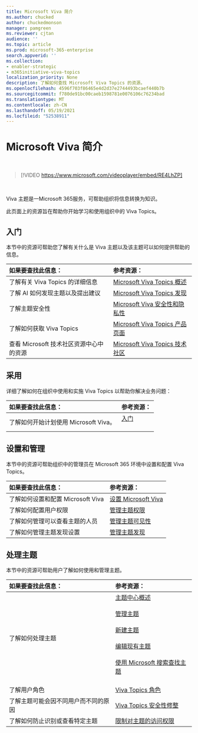 ```yaml
---
title: Microsoft Viva 简介
ms.author: chucked
author: chuckedmonson
manager: pamgreen
ms.reviewer: cjtan
audience: ''
ms.topic: article
ms.prod: microsoft-365-enterprise
search.appverid: ''
ms.collection:
- enabler-strategic
- m365initiative-viva-topics
localization_priority: None
description: 了解如何查找 Microsoft Viva Topics 的资源。
ms.openlocfilehash: 4596f703f86465e4d2d37e2744493bcaef440b7b
ms.sourcegitcommit: f780de91bc00caeb1598781e0076106c76234bad
ms.translationtype: MT
ms.contentlocale: zh-CN
ms.lasthandoff: 05/19/2021
ms.locfileid: "52538911"
---
```

# <a name="introduction-to-microsoft-viva-topics"></a>Microsoft Viva 简介

</br>

> [!VIDEO https://www.microsoft.com/videoplayer/embed/RE4LhZP]  

</br>


Viva 主题是一Microsoft 365服务，可帮助组织将信息转换为知识。

此页面上的资源旨在帮助你开始学习和使用组织中的 Viva Topics。

## <a name="get-started"></a>入门

本节中的资源可帮助您了解有关什么是 Viva 主题以及该主题可以如何提供帮助的信息。

| 如果要查找此信息： | 参考资源： |
|:-----|:-----|
|了解有关 Viva Topics 的详细信息|[Microsoft Viva Topics 概述](topic-experiences-overview.md)|
|了解 AI 如何发现主题以及提出建议|[Microsoft Viva Topics 发现](topic-experiences-discovery.md)|
|了解主题安全性|[Microsoft Viva 安全性和隐私性](topic-experiences-security-privacy.md)|
|了解如何获取 Viva Topics|[Microsoft Viva Topics 产品页面](https://www.microsoft.com/microsoft-viva/topics?activetab=pivot%3aoverviewtab)|
|查看 Microsoft 技术社区资源中心中的资源|[Microsoft Viva Topics 技术社区](https://resources.techcommunity.microsoft.com/viva-topics/)|



## <a name="adoption"></a>采用

详细了解如何在组织中使用和实施 Viva Topics 以帮助你解决业务问题： 

| 如果要查找此信息： | 参考资源： |
|:-----|:-----|
|了解如何开始计划使用 Microsoft Viva。 |[入门](topics-adoption-getstarted.md)<br><br>|  

## <a name="set-up-and-administration"></a>设置和管理

本节中的资源可帮助组织中的管理员在 Microsoft 365 环境中设置和配置 Viva Topics。

| 如果要查找此信息： | 参考资源： |
|:-----|:-----|
|了解如何设置和配置 Microsoft Viva|[设置 Microsoft Viva](set-up-topic-experiences.md)|
|了解如何配置用户权限|[管理主题权限](topic-experiences-user-permissions.md)|
|了解如何管理可以查看主题的人员|[管理主题可见性](topic-experiences-knowledge-rules.md)|
|了解如何管理主题发现设置|[管理主题发现](topic-experiences-discovery.md)|

## <a name="work-with-topics"></a>处理主题

本节中的资源可帮助用户了解如何使用和管理主题。

| 如果要查找此信息： | 参考资源： |
|:-----|:-----|
|了解如何处理主题|[主题中心概述](topic-center-overview.md)<br><br>[管理主题](manage-topics.md)<br><br>[新建主题](create-a-topic.md)<br><br>[编辑现有主题](edit-a-topic.md)<br><br>[使用 Microsoft 搜索查找主题](search.md)<br><br>|
|了解用户角色|[Viva Topics 角色](topic-experiences-roles.md)|
|了解主题可能会因不同用户而不同的原因|[Viva Topics 安全性修整](topic-experiences-security-trimming.md)|
|了解如何防止识别或查看特定主题|[限制对主题的访问权限](restrict-access-to-topics.md)|




